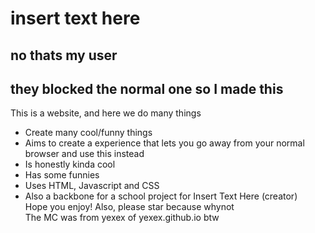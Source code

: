 # insert text here
## no thats my user
## they blocked the normal one so I made this 
This is a website, and here we do many things
- Create many cool/funny things
- Aims to create a experience that lets you go away from your normal browser and use this instead
- Is honestly kinda cool
- Has some funnies
- Uses HTML, Javascript and CSS
- Also a backbone for a school project for Insert Text Here (creator) \
Hope you enjoy!
Also, please star because whynot \
The MC was from yexex of yexex.github.io btw 
